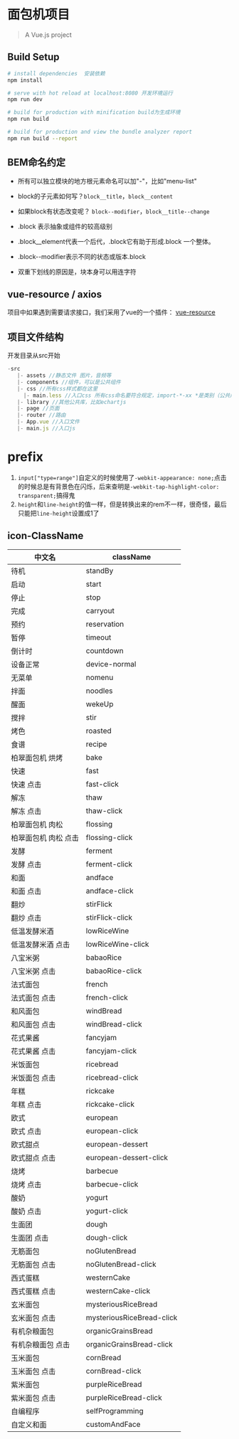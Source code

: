 # 面包机项目

> A Vue.js project

## Build Setup

``` bash
# install dependencies  安装依赖
npm install

# serve with hot reload at localhost:8080 开发环境运行
npm run dev

# build for production with minification build为生成环境
npm run build

# build for production and view the bundle analyzer report
npm run build --report
```
## BEM命名约定

* 所有可以独立模块的地方根元素命名可以加"-"，比如"menu-list"

* block的子元素如何写？`block__title`，`block__content`

* 如果block有状态改变呢？ `block--modifier`，`block__title--change`

* .block 表示抽象或组件的较高级别

* .block__element代表一个后代，.block它有助于形成.block 一个整体。

* .block--modifier表示不同的状态或版本.block

* 双重下划线的原因是，块本身可以用连字符


## vue-resource / axios
项目中如果遇到需要请求接口，我们采用了vue的一个插件：
[vue-resource](https://github.com/pagekit/vue-resource)

## 项目文件结构
开发目录从src开始

```js
-src
   |- assets //静态文件 图片，音频等
   |- components //组件，可以是公共组件
   |- css //所有css样式都在这里
     |- main.less //入口css 所有css命名要符合规定，import-*-xx *是类别（公共库 | model）
   |- library //其他公共库，比如echartjs
   |- page //页面 
   |- router //路由
   |- App.vue //入口文件
   |- main.js //入口js
```
# prefix
1. `input["type=range"]`自定义的时候使用了`-webkit-appearance: none;`点击的时候总是有背景色在闪烁，后来查明是`-webkit-tap-highlight-color: transparent;`搞得鬼
2. `height`和`line-height`的值一样，但是转换出来的rem不一样，很奇怪，最后只能把`line-height`设置成1了


## icon-ClassName
| 中文名 | className|
|--------|----------|
| 待机 | standBy |
| 启动 | start |
| 停止 | stop |
| 完成 | carryout |
| 预约 | reservation |
| 暂停 | timeout |
| 倒计时 | countdown |
| 设备正常 | device-normal |
| 无菜单  | nomenu   |
| 拌面 | noodles |
| 醒面 | wekeUp |
| 搅拌 | stir |
| 烤色 | roasted |
| 食谱 | recipe |
| 柏翠面包机 烘烤 | bake |
| 快速 | fast |
| 快速 点击 | fast-click |
| 解冻 | thaw |
| 解冻  点击 | thaw-click |
| 柏翠面包机 肉松 | flossing |
| 柏翠面包机 肉松 点击 | flossing-click |
| 发酵 | ferment |
| 发酵 点击 | ferment-click |
| 和面 | andface |
| 和面 点击 | andface-click |
| 翻炒 | stirFlick |
| 翻炒 点击 | stirFlick-click |
| 低温发酵米酒 | lowRiceWine |
| 低温发酵米酒 点击 | lowRiceWine-click |
| 八宝米粥 | babaoRice |
| 八宝米粥 点击 | babaoRice-click |
| 法式面包 | french |
| 法式面包 点击 | french-click |
| 和风面包 | windBread |
| 和风面包 点击 | windBread-click |
| 花式果酱 | fancyjam |
| 花式果酱  点击 | fancyjam-click |
| 米饭面包 | ricebread |
| 米饭面包 点击 | ricebread-click |
| 年糕 | rickcake |
| 年糕  点击 | rickcake-click |
| 欧式 | european |
| 欧式 点击 | european-click |
| 欧式甜点 | european-dessert |
| 欧式甜点  点击 | european-dessert-click |
| 烧烤 | barbecue |
| 烧烤 点击 | barbecue-click |
| 酸奶 | yogurt |
| 酸奶 点击 | yogurt-click |
| 生面团 | dough |
| 生面团 点击 | dough-click |
| 无筋面包| noGlutenBread|
| 无筋面包 点击| noGlutenBread-click|
| 西式蛋糕 | westernCake |
| 西式蛋糕 点击 | westernCake-click |
| 玄米面包 | mysteriousRiceBread |
| 玄米面包 点击 | mysteriousRiceBread-click |
| 有机杂粮面包 | organicGrainsBread |
| 有机杂粮面包 点击 | organicGrainsBread-click |
| 玉米面包 | cornBread |
| 玉米面包 点击 | cornBread-click |
| 紫米面包 | purpleRiceBread |
| 紫米面包 点击 | purpleRiceBread-click |
| 自编程序 | selfProgramming |
| 自定义和面 | customAndFace |

